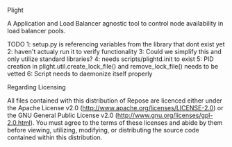 Plight

A Application and Load Balancer agnostic tool to control node availability in load balancer pools. 

TODO
1: setup.py is referencing variables from the library that dont exist yet
2: haven't actualy run it to verify functionality
3: Could we simplify this and only utilize standard libraries?
4: needs scripts/plightd.init to exist
5: PID creation in plight.util.create_lock_file() and remove_lock_file() needs to be vetted
6: Script needs to daemonize itself properly


Regarding Licensing

All files contained with this distribution of Repose are licenced either under the Apache License v2.0 (http://www.apache.org/licenses/LICENSE-2.0) or the GNU General Public License v2.0 (http://www.gnu.org/licenses/gpl-2.0.html). You must agree to the terms of these licenses and abide by them before viewing, utilizing, modifying, or distributing the source code contained within this distribution.
